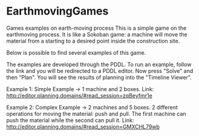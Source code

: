 # EarthmovingGames
Games examples on earth-moving process 
This is a simple game on the earthmoving process. It is like a Sokoban game: a machine will move the material from a starting to a desired point inside the construction site. 

Below is possible to find several examples of this game.

The examples are developed through the PDDL. To run an example, follow the link and you will be redirected to a PDDL editor. Now press "Solve" and then "Plan". You will see the results of planning into the "Timeline Viewer".

Example 1: Simple Example -> 1 machine and 2 boxes. 
Link: http://editor.planning.domains/#read_session=zqBeyfmr1e

Example 2: Complex Example -> 2 machines and 5 boxes. 2 different operations for moving the material: push and pull. The first machine can push the material while the second can pull it. Link: http://editor.planning.domains/#read_session=GMXCHL79wb


